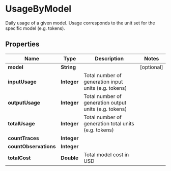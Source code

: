 

# UsageByModel

Daily usage of a given model. Usage corresponds to the unit set for the specific model (e.g. tokens).

## Properties

| Name | Type | Description | Notes |
|------------ | ------------- | ------------- | -------------|
|**model** | **String** |  |  [optional] |
|**inputUsage** | **Integer** | Total number of generation input units (e.g. tokens) |  |
|**outputUsage** | **Integer** | Total number of generation output units (e.g. tokens) |  |
|**totalUsage** | **Integer** | Total number of generation total units (e.g. tokens) |  |
|**countTraces** | **Integer** |  |  |
|**countObservations** | **Integer** |  |  |
|**totalCost** | **Double** | Total model cost in USD |  |



